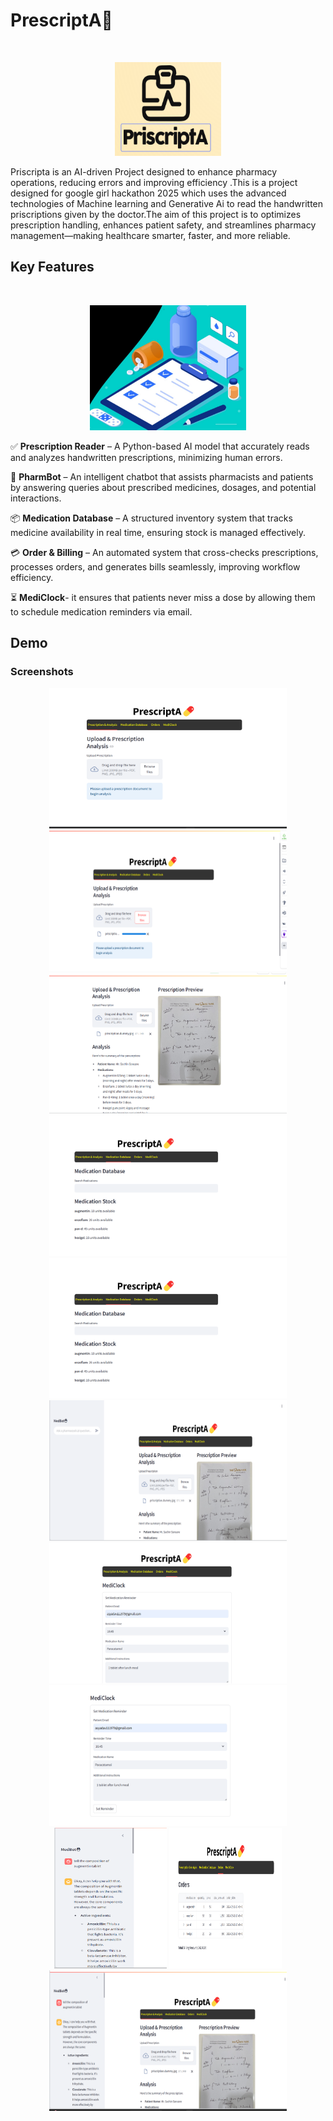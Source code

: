 #  PrescriptA💊
                    
 <br>
  <p align="center">
    <img src="Screenshots/Priscripta.logo.png" alt="PriscriptA" width="170" height="150">
  </p>

                         
Priscripta is an AI-driven Project designed to enhance pharmacy operations, reducing errors and improving efficiency .This is a project designed for google girl hackathon 2025 which uses the advanced technologies of Machine learning and Generative Ai to read the handwritten priscriptions given by the doctor.The aim of this project is to optimizes prescription handling, enhances patient safety, and streamlines pharmacy management—making healthcare smarter, faster, and more reliable.



## Key Features

<br>
<p align="center">
    <img src="Screenshots/image.pris.jpg" alt="Key Features" width="250" height="200">
</p>

✅ **Prescription Reader** – A Python-based AI model that accurately reads and analyzes handwritten prescriptions, minimizing human errors.

🤖 **PharmBot** – An intelligent chatbot that assists pharmacists and patients by answering queries about prescribed medicines, dosages, and potential interactions.

📦 **Medication Database** – A structured inventory system that tracks medicine availability in real time, ensuring stock is managed effectively.

💳 **Order & Billing** – An automated system that cross-checks prescriptions, processes orders, and generates bills seamlessly, improving workflow efficiency.

⏳ **MediClock**- it ensures that patients never miss a dose by allowing them to schedule medication reminders via email.

## Demo


### Screenshots
<div align="center">
    <img src="Screenshots/Screenshot (355).png" alt="Home Page" width="380" height="225">
    <img src="Screenshots/Screenshot (356).png" alt="Priscription upload" width="380" height="225">
</div>
<div align="center">
    <img src="Screenshots/Screenshot (357).png" alt="Priscription analysis" width="380" height="225">
    <img src="Screenshots/Screenshot (358).png" alt="" width="380" height="225">
</div>
<div align="center">
    <img src="Screenshots/Screenshot (358).png" alt="Mind-Bot" width="380" height="225">
    <img src="Screenshots/Screenshot (359).png" alt="Mind-Bot Response" width="380" height="225">
</div>
<div align="center">
    <img src="Screenshots/Screenshot (360).png" alt="Consult Doctor" width="380" height="225">
    <img src="Screenshots/Screenshot (361).png" alt="Doctor Appointment" width="380" height="225">
</div>
<div align="center">
    <img src="Screenshots/Screenshot (362).png" alt="Consult Doctor" width="180" height="225">
   <img src="Screenshots/Screenshot orders.png" alt="Consult Doctor" width="180" height="225">
    <img src="Screenshots/Screenshot (363).png" alt="Doctor Appointment" width="380" height="225">
</div>

